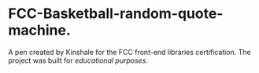 # FCC-Basketball-random-quote-machine.

A pen created by Kinshale for the FCC front-end libraries certification. The project was built for *educational purposes*.
